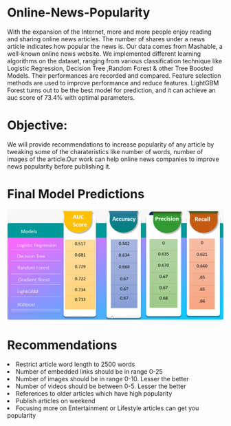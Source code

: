 # Online-News-Popularity
With the expansion of the Internet, more and more people enjoy reading and sharing online news articles. The number of shares under a news article indicates how popular the news is.  Our data comes from Mashable, a well-known online news website. We implemented different learning algorithms on the dataset, ranging from various classification technique like Logistic Regression, Decision Tree ,Random Forest & other Tree Boosted Models. Their performances are recorded and compared. Feature selection methods are used to improve performance and reduce features. LightGBM Forest turns out to be the best model for prediction, and it can achieve an auc score of 73.4% with optimal parameters.

# Objective:
We will provide recommendations to increase popularity of any article by tweaking some of the charateristics like number of words, number of images  of the article.Our work can help online news companies to improve news popularity before publishing it.
  
 # Final Model Predictions
![alt text](https://github.com/ankurbisht/Online-News-Popularity/blob/main/Score.png?raw=true)

# Recommendations
<li>Restrict article word length to 2500 words
<li>Number of embedded links should be in range 0-25
<li>Number of images should be in range 0-10. Lesser the better
<li>Number of videos should be between 0-5. Lesser the better
<li>References to older articles which have high popularity
<li>Publish articles on weekend
<li>Focusing more on Entertainment or Lifestyle articles can get you popularity
